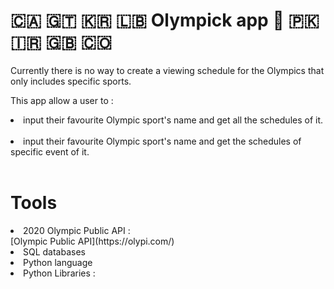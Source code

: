 # 🇨🇦 🇬🇹 🇰🇷 🇱🇧 Olympick app 🏴󠁧󠁢󠁷󠁬󠁳󠁿 🇵🇰 🇮🇷 🇬🇧 🇨🇴 

Currently there is no way to create a viewing schedule for the Olympics that only includes specific sports.

This app allow a user to : <br/>
 <li>input their favourite Olympic sport's name and get all the schedules of it.</li><br/>
 <li>input their favourite Olympic sport's name  and get the schedules of specific event of it.</li><br/>

# Tools

<li> 2020 Olympic Public API : <br/> </li>
[Olympic Public API](https://olypi.com/) 
<li> SQL databases</li>
<li> Python language</li>
<li> Python Libraries : </li>


 

 
